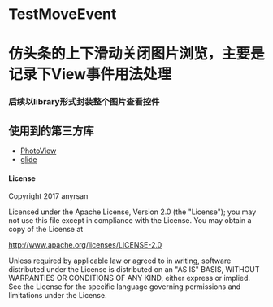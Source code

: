 # TestMoveEvent
# 仿头条的上下滑动关闭图片浏览，主要是记录下View事件用法处理


### 后续以library形式封装整个图片查看控件

## 使用到的第三方库
* [PhotoView](https://github.com/chrisbanes/PhotoView)
* [glide](https://github.com/bumptech/glidew)

#### License
Copyright 2017 anyrsan

Licensed under the Apache License, Version 2.0 (the "License");
you may not use this file except in compliance with the License.
You may obtain a copy of the License at

   http://www.apache.org/licenses/LICENSE-2.0

Unless required by applicable law or agreed to in writing, software
distributed under the License is distributed on an "AS IS" BASIS,
WITHOUT WARRANTIES OR CONDITIONS OF ANY KIND, either express or implied.
See the License for the specific language governing permissions and
limitations under the License.

